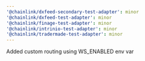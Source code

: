 ```yaml
---
'@chainlink/dxfeed-secondary-test-adapter': minor
'@chainlink/dxfeed-test-adapter': minor
'@chainlink/finage-test-adapter': minor
'@chainlink/intrinio-test-adapter': minor
'@chainlink/tradermade-test-adapter': minor
---
```


Added custom routing using WS_ENABLED env var
